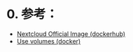 # 0. 参考：
  - [Nextcloud Official Image (dockerhub)](https://hub.docker.com/_/nextcloud)
  - [Use volumes (docker)](https://docs.docker.com/storage/volumes/)
